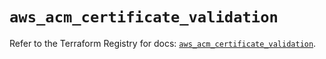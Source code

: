 # `aws_acm_certificate_validation`

Refer to the Terraform Registry for docs: [`aws_acm_certificate_validation`](https://registry.terraform.io/providers/hashicorp/aws/6.14.1/docs/resources/acm_certificate_validation).
